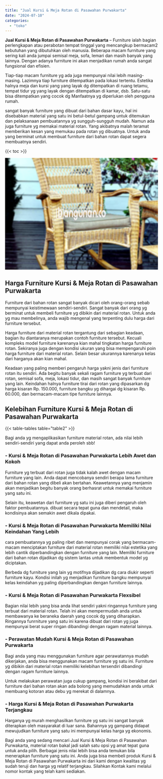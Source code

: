 ```yaml
---
title: "Jual Kursi & Meja Rotan di Pasawahan Purwakarta"
date: "2024-07-10"
categories: 
  - "toko"
---
```


**Jual Kursi & Meja Rotan di Pasawahan Purwakarta** – Furniture ialah bagian perlengkapan atau perabotan tempat tinggal yang mencangkup bermacam2 kebutuhan yang dibutuhkan oleh manusia. Beberapa macam furniture yang sering kali anda jumpai semisal meja, sofa, lemari dan masih banyak yang lainnya. Dengan adanya furniture ini akan menjadikan rumah anda sangat fungsional dan efisien.

Tiap-tiap macam furniture yg ada juga mempunyai nilai lebih masing-masing. Lazimnya tiap furniture ditempatkan pada lokasi tertentu. Estetika halnya meja dan kursi yang yang layak dg ditempatkan di ruang tetamu, tempat tidur yg yang layak dengan ditempatkan di kamar, dsb. Satu-satu bisa ditempatkan yang cocok dg Manfaatnya yg diperlukan oleh pengguna rumah.

sangat banyak furniture yang dibuat dari bahan dasar kayu, hal ini disebabkan material yang satu ini betul-betul gampang untuk ditemukan dan pelaksanaan pembuatannya yg sungguh-sungguh mudah. Namun ada juga furniture yg memakai material rotan. Yang akibatnya malah teramat memberikan kesan yang memukau pada rotan yg dibuatnya. Untuk anda yang berminat untuk membuat furniture dari bahan rotan dapat segera membuatnya sendiri.

{{< toc >}}

![Jual Kursi & Meja Rotan di Pasawahan Purwakarta](/images/kursi-meja-rotan-murah20.png)

## Harga Furniture Kursi & Meja Rotan di Pasawahan Purwakarta

Furniture dari bahan rotan sangat banyak dicari oleh orang-orang sebab mempunyai keistimewaan sendiri-sendiri. Sangat banyak dari orang yg berminat untuk membeli furniture yg dibikin dari material rotan. Untuk anda yg mau membelinya, anda wajib mengenal yang terpenting dulu harga dari furniture tersebut.

Harga furniture dari material rotan tergantung dari sebagian keadaan, bagian itu diantaranya merupakan contoh furniture tersebut. Kecuali kompleks model furniture karenanya kian mahal tingkatan harga furniture rotan. Sekiranya juga dengan kondisi ukuran yang bisa mempengaruhi poin harga furniture dari material rotan. Selain besar ukurannya karenanya kelas dari harganya akan kian mahal.

Keadaan yang paling memberi pengaruh harga yakni jenis dari furniture rotan itu sendiri. Ada begitu banyak sekali ragam furniture yg terbuat dari rotan, semisal sofa, meja, lokasi tidur, dan masih sangat banyak furniture yang lain. Keindahan halnya furniture tirai dari rotan yang dipasarkan dg harga kisaran Rp. 150.000, furniture bangku yg dihargai dg kisaran Rp. 60.000, dan bermacam-macam tipe furniture lainnya.

## Kelebihan Furniture Kursi & Meja Rotan di Pasawahan Purwakarta

{{< table-tables table="table2" >}}

Bagi anda yg mengaplikasikan furniture material rotan, ada nilai lebih sendiri-sendiri yang dapat anda peroleh sbb!

### \- Kursi & Meja Rotan di Pasawahan Purwakarta Lebih Awet dan Kokoh

Furniture yg terbuat dari rotan juga tidak kalah awet dengan macam furniture yang lain. Anda dapat mencobanya sendiri berapa lama furniture dari bahan rotan yang dibeli akan bertahan. Keawetannya yang menjamin akan menjadikan begitu banyak orang berhasrat untuk memakai furniture yang satu ini.

Selain itu, keawetan dari furniture yg satu ini juga diberi pengaruh oleh faktor pembuatannya. dibuat secara tepat guna dan mendetail, maka kondisinya akan semakin awet dikala dipakai.

### \- Kursi & Meja Rotan di Pasawahan Purwakarta Memiliki Nilai Keindahan Yang Lebih

cara pembuatannya yg paling ribet dan mempunyai corak yang bermacam-macam menciptakan furniture dari material rotan memiliki nilai estetika yang lebih cantik diperbandingkan dengan furniture yang lain. Memiliki furniture dari bahan rotan dijadikan dg sistem lantas untuk membentuk model yg diciptakan.

Berbeda dg furniture yang lain yg motifnya dijadikan dg cara diukir seperti furniture kayu. Kondisi inilah yg menjadikan furniture bangku mempunyai kelas keindahan yg paling diperbandingkan dengan furniture lainnya.

### \- Kursi & Meja Rotan di Pasawahan Purwakarta Flexsibel

Bagian nilai lebih yang bisa anda lihat sendiri yakni ringannya furniture yang terbuat dari material rotan. Telah ini akan mempermudah anda untuk membawanya ke beraneka daerah yang cocok dg yang diharapkan. Ringannya funrniture yang satu ini karena dibuat dari rotan yg juga mempunyai berat super ringan dibandingi dengan ragam material lainnya.

### \- Perawatan Mudah Kursi & Meja Rotan di Pasawahan Purwakarta

Bagi anda yang mau menggunakan furniture agar perawatannya mudah dikerjakan, anda bisa menggunakan macam furniture yg satu ini. Furniture yg dibikin dari material rotan memiliki kelebihan tersendiri dibandingi dengan ragam furniture lainnya.

Untuk melakukan perawatan juga cukup gampang, kondisi ini berakibat dari furniture dari bahan rotan akan ada bolong yang memudahkan anda untuk membuang kotoran atau debu yg merekat di dalamnya.

### \- Harga Kursi & Meja Rotan di Pasawahan Purwakarta Terjangkau

Harganya yg murah menghasilkan furniture yg satu ini sangat banyak diterapkan oleh masyarakat di luar sana. Bahannya yg gampang didapat mewujudkan furniture yang satu ini mempunyai kelas harga yg ekonomis.

Bagi anda yang sedang mencari Jual Kursi & Meja Rotan di Pasawahan Purwakarta, material rotan bakal jadi salah satu opsi yg amat tepat guna untuk anda pilih. Berbagai jenis nilai lebih bisa anda temukan bila menerapkan furniture yang satu ini. Anda juga bisa membeli produk Kursi & Meja Rotan di Pasawahan Purwakarta ini dari kami dengan kwalitas yg sudah teruji dan harga yg relatif terjangkau. Silahkan Kontak kami melalui nomor kontak yang telah kami sediakan.
